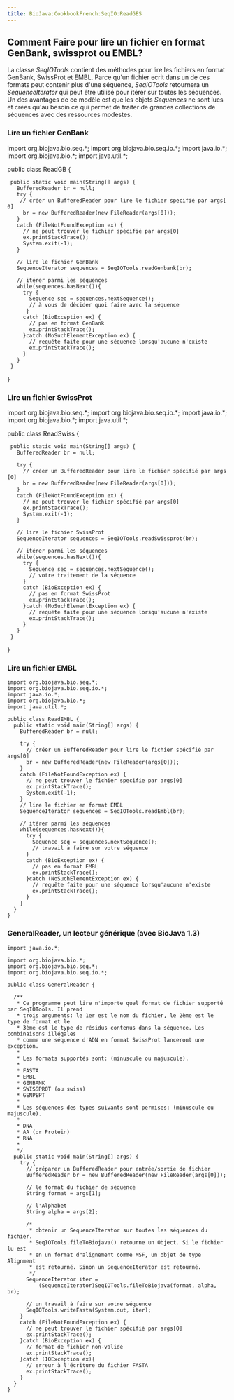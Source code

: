 ```yaml
---
title: BioJava:CookbookFrench:SeqIO:ReadGES
---
```


Comment Faire pour lire un fichier en format GenBank, swissprot ou EMBL?
------------------------------------------------------------------------

La classe *SeqIOTools* contient des méthodes pour lire les fichiers en
format GenBank, SwissProt et EMBL. Parce qu'un fichier ecrit dans un de
ces formats peut contenir plus d'une séquence, *SeqIOTools* retournera
un *SequenceIterator* qui peut être utilisé pour itérer sur toutes les
séquences. Un des avantages de ce modèle est que les objets *Sequences*
ne sont lues et crées qu'au besoin ce qui permet de traiter de grandes
collections de séquences avec des ressources modestes.

### Lire un fichier GenBank

<java> import org.biojava.bio.seq.\*; import org.biojava.bio.seq.io.\*;
import java.io.\*; import org.biojava.bio.\*; import java.util.\*;

public class ReadGB {

` public static void main(String[] args) {`  
`   BufferedReader br = null;`  
`   try {`  
`    // créer un BufferedReader pour lire le fichier specifié par args[0]`  
`     br = new BufferedReader(new FileReader(args[0]));`  
`   }`  
`   catch (FileNotFoundException ex) {`  
`     // ne peut trouver le fichier spécifié par args[0]`  
`     ex.printStackTrace();`  
`     System.exit(-1);`  
`   }`

`   // lire le fichier GenBank`  
`   SequenceIterator sequences = SeqIOTools.readGenbank(br);`

`   // itérer parmi les séquences`  
`   while(sequences.hasNext()){`  
`     try {`  
`       Sequence seq = sequences.nextSequence();`  
`       // à vous de décider quoi faire avec la séquence`  
`      }`  
`     catch (BioException ex) {`  
`       // pas en format GenBank`  
`       ex.printStackTrace();`  
`     }catch (NoSuchElementException ex) {`  
`       // requête faite pour une séquence lorsqu'aucune n'existe`  
`       ex.printStackTrace();`  
`     }`  
`   }`  
` }`

} </java>

### Lire un fichier SwissProt

<java> import org.biojava.bio.seq.\*; import org.biojava.bio.seq.io.\*;
import java.io.\*; import org.biojava.bio.\*; import java.util.\*;

public class ReadSwiss {

` public static void main(String[] args) {`  
`   BufferedReader br = null;`

`   try {`  
`     // créer un BufferedReader pour lire le fichier spécifié par args[0]`  
`     br = new BufferedReader(new FileReader(args[0]));`  
`   }`  
`   catch (FileNotFoundException ex) {`  
`     // ne peut trouver le fichier spécifié par args[0]`  
`     ex.printStackTrace();`  
`     System.exit(-1);`  
`   }`

`   // lire le fichier SwissProt`  
`   SequenceIterator sequences = SeqIOTools.readSwissprot(br);`

`   // itérer parmi les séquences`  
`   while(sequences.hasNext()){`  
`     try {`  
`       Sequence seq = sequences.nextSequence();`  
`       // votre traitement de la séquence`  
`     }`  
`     catch (BioException ex) {`  
`       // pas en format SwissProt`  
`       ex.printStackTrace();`  
`     }catch (NoSuchElementException ex) {`  
`       // requête faite pour une séquence lorsqu'aucune n'existe`  
`       ex.printStackTrace();`  
`     }`  
`   }`  
` }`

} </java>

### Lire un fichier EMBL

    import org.biojava.bio.seq.*;
    import org.biojava.bio.seq.io.*;
    import java.io.*;
    import org.biojava.bio.*;
    import java.util.*;

    public class ReadEMBL {
      public static void main(String[] args) {
        BufferedReader br = null;

        try {
          // créer un BufferedReader pour lire le fichier spécifié par args[0]
          br = new BufferedReader(new FileReader(args[0]));
        }
        catch (FileNotFoundException ex) {
          // ne peut trouver le fichier specifie par args[0]
          ex.printStackTrace();
          System.exit(-1);
        }
        // lire le fichier en format EMBL
        SequenceIterator sequences = SeqIOTools.readEmbl(br);

        // itérer parmi les séquences
        while(sequences.hasNext()){
          try {
            Sequence seq = sequences.nextSequence();
            // travail à faire sur votre séquence
          }
          catch (BioException ex) {
            // pas en format EMBL
            ex.printStackTrace();
          }catch (NoSuchElementException ex) {
            // requête faite pour une séquence lorsqu'aucune n'existe
            ex.printStackTrace();
          }
        }
      }
    }

### GeneralReader, un lecteur générique (avec BioJava 1.3)

    import java.io.*;

    import org.biojava.bio.*;
    import org.biojava.bio.seq.*;
    import org.biojava.bio.seq.io.*;

    public class GeneralReader {

      /**
       * Ce programme peut lire n'importe quel format de fichier supporté par SeqIOTools. Il prend
       * trois arguments: le 1er est le nom du fichier, le 2ème est le type de format et le
       * 3ème est le type de résidus contenus dans la séquence. Les combinaisons illégales
       * comme une séquence d'ADN en format SwissProt lanceront une exception.
       *
       * Les formats supportés sont: (minuscule ou majuscule).
       *
       * FASTA
       * EMBL
       * GENBANK
       * SWISSPROT (ou swiss)
       * GENPEPT
       *
       * Les séquences des types suivants sont permises: (minuscule ou majuscule).
       *
       * DNA
       * AA (or Protein)
       * RNA
       *
       */
      public static void main(String[] args) {
        try {
          // préparer un BufferedReader pour entrée/sortie de fichier
          BufferedReader br = new BufferedReader(new FileReader(args[0]));

          // le format du fichier de séquence
          String format = args[1];

          // l'Alphabet
          String alpha = args[2];

          /*
           * obtenir un SequenceIterator sur toutes les séquences du fichier.
           * SeqIOTools.fileToBiojava() retourne un Object. Si le fichier lu est
           * en un format d"alignement comme MSF, un objet de type Alignment 
           * est retourné. Sinon un SequenceIterator est retourné.
           */
          SequenceIterator iter =
              (SequenceIterator)SeqIOTools.fileToBiojava(format, alpha, br);

          // un travail à faire sur votre séquence
          SeqIOTools.writeFasta(System.out, iter);
        }
        catch (FileNotFoundException ex) {
          // ne peut trouver le fichier spécifié par args[0]
          ex.printStackTrace();
        }catch (BioException ex) {
          // format de fichier non-valide
          ex.printStackTrace();
        }catch (IOException ex){
          // erreur à l'écriture du fichier FASTA
          ex.printStackTrace();
        }
      }
    }
